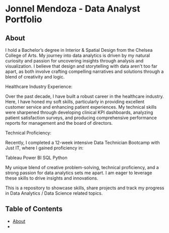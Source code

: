 # Jonnel Mendoza - Data Analyst Portfolio

## About

I hold a Bachelor’s degree in Interior & Spatial Design from the Chelsea College of Arts. My journey into data analytics is driven by my natural curiosity and passion for uncovering insights through analysis and visualization. I believe that design and storytelling with data aren't too far apart, as both involve crafting compelling narratives and solutions through a blend of creativity and logic.

Healthcare Industry Experience:

Over the past decade, I have built a robust career in the healthcare industry. Here, I have honed my soft skills, particularly in providing excellent customer service and enhancing patient experiences. My technical skills were sharpened through developing clinical KPI dashboards, analyzing patient satisfaction surveys, and producing comprehensive performance reports for management and the board of directors.

Technical Proficiency:

Recently, I completed a 12-week intensive Data Technician Bootcamp with Just IT, where I gained proficiency in:

Tableau
Power BI
SQL
Python

My unique blend of creative problem-solving, technical proficiency, and a strong passion for data analytics sets me apart. I am eager to leverage these skills to drive insights and innovations.

This is a repository to showcase skills, share projects and track my progress in Data Analytics / Data Science related topics.

## Table of Contents
- [About](https://github.com/TheMendoza/Data-Analysis-Portfolio/tree/main?tab=readme-ov-file#about)
- 
